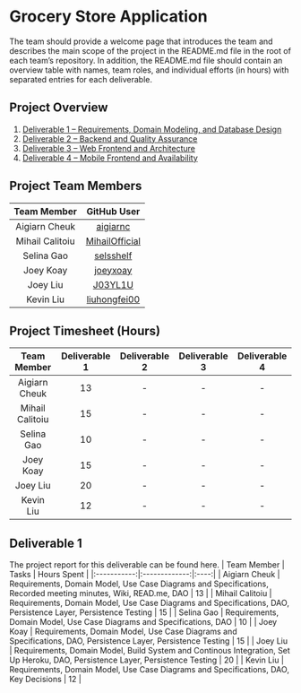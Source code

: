 # Grocery Store Application
The team should provide a welcome page that introduces the team and describes the main scope of the project in
the README.md file in the root of each team’s repository. In addition, the README.md file should contain an
overview table with names, team roles, and individual efforts (in hours) with separated entries for each deliverable.

## Project Overview
1. [Deliverable 1 – Requirements, Domain Modeling, and Database Design](https://github.com/McGill-ECSE321-Winter2022/project-group-group-08/wiki/Deliverable-1:-Requirements,-Domain-Model,-and-Database-Design)
2. [Deliverable 2 – Backend and Quality Assurance](https://github.com/McGill-ECSE321-Winter2022/project-group-group-08/wiki/Deliverable-2-%E2%80%93-Backend-and-Quality-Assurance)
3. [Deliverable 3 – Web Frontend and Architecture](https://github.com/McGill-ECSE321-Winter2022/project-group-group-08/wiki/Deliverable-3-%E2%80%93-Web-Frontend-and-Architecture)
4. [Deliverable 4 – Mobile Frontend and Availability](https://github.com/McGill-ECSE321-Winter2022/project-group-group-08/wiki/Deliverable-4-%E2%80%93-Mobile-Frontend-and-Availability)

## Project Team Members
| Team Member | GitHub User |
|:-----------:|:----:|
| Aigiarn Cheuk | [aigiarnc](https://github.com/aigiarnc) |
| Mihail Calitoiu | [MihailOfficial](https://github.com/MihailOfficial) |
| Selina Gao | [selsshelf](https://github.com/selsshelf) |
| Joey Koay | [joeyxoay](https://github.com/joeyxoay) |
| Joey Liu | [J03YL1U](https://github.com/J03YL1U) |
| Kevin Liu | [liuhongfei00](https://github.com/liuhongfei00) |

## Project Timesheet (Hours)
| Team Member | Deliverable 1 | Deliverable 2 | Deliverable 3 | Deliverable 4 |
|:-----------:|:-------------:|:-------------:|:-------------:|:-------------:|
| Aigiarn Cheuk | 13 | - | - | - |
| Mihail Calitoiu | 15 | - | - | - |
| Selina Gao | 10 | - | - | - |
| Joey Koay | 15 | - | - | - |
| Joey Liu | 20 | - | - | - |
| Kevin Liu | 12 | - | - | - |


## Deliverable 1
The project report for this deliverable can be found here.
| Team Member | Tasks | Hours Spent |
|:-----------:|:-------------:|:----:|
| Aigiarn Cheuk | Requirements, Domain Model, Use Case Diagrams and Specifications, Recorded meeting minutes, Wiki, READ.me, DAO | 13 |
| Mihail Calitoiu | Requirements, Domain Model, Use Case Diagrams and Specifications, DAO, Persistence Layer, Persistence Testing | 15 |
| Selina Gao | Requirements, Domain Model, Use Case Diagrams and Specifications, DAO | 10 |
| Joey Koay | Requirements, Domain Model, Use Case Diagrams and Specifications, DAO, Persistence Layer, Persistence Testing | 15 |
| Joey Liu | Requirements, Domain Model, Build System and Continous Integration, Set Up Heroku, DAO, Persistence Layer, Persistence Testing | 20 |
| Kevin Liu | Requirements, Domain Model, Use Case Diagrams and Specifications, DAO, Key Decisions | 12 |
